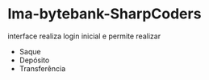 # Ima-bytebank-SharpCoders

interface realiza login inicial e permite realizar 
- Saque
- Depósito
- Transferência
